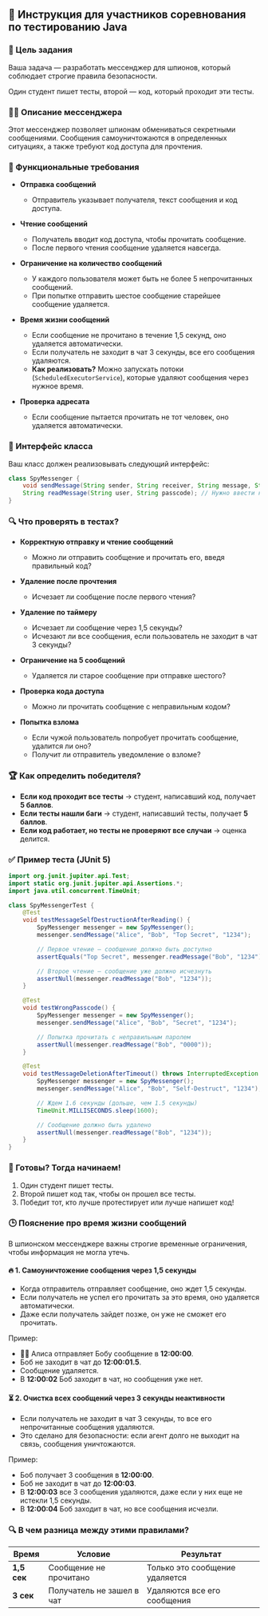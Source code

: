 ## 📜 Инструкция для участников соревнования по тестированию Java

### 🎯 Цель задания

Ваша задача — разработать мессенджер для шпионов, который соблюдает строгие правила безопасности.

Один студент пишет тесты, второй — код, который проходит эти тесты.

### 🕵️‍♂️ Описание мессенджера

Этот мессенджер позволяет шпионам обмениваться секретными сообщениями.
Сообщения самоуничтожаются в определенных ситуациях, а также требуют код доступа для прочтения.

### 🔧 Функциональные требования

- **Отправка сообщений**
    - Отправитель указывает получателя, текст сообщения и код доступа.

- **Чтение сообщений**
    - Получатель вводит код доступа, чтобы прочитать сообщение.
    - После первого чтения сообщение удаляется навсегда.

- **Ограничение на количество сообщений**
    - У каждого пользователя может быть не более 5 непрочитанных сообщений.
    - При попытке отправить шестое сообщение старейшее сообщение удаляется.

- **Время жизни сообщений**
    - Если сообщение не прочитано в течение 1,5 секунд, оно удаляется автоматически.
    - Если получатель не заходит в чат 3 секунды, все его сообщения удаляются.
    - **Как реализовать?** Можно запускать потоки (`ScheduledExecutorService`), которые удаляют сообщения через нужное время.

- **Проверка адресата**
    - Если сообщение пытается прочитать не тот человек, оно удаляется автоматически.

### 📌 Интерфейс класса

Ваш класс должен реализовывать следующий интерфейс:

```java
class SpyMessenger {
    void sendMessage(String sender, String receiver, String message, String passcode);
    String readMessage(String user, String passcode); // Нужно ввести код доступа
}
```

### 🔍 Что проверять в тестах?

- **Корректную отправку и чтение сообщений**
    - Можно ли отправить сообщение и прочитать его, введя правильный код?

- **Удаление после прочтения**
    - Исчезает ли сообщение после первого чтения?

- **Удаление по таймеру**
    - Исчезает ли сообщение через 1,5 секунды?
    - Исчезают ли все сообщения, если пользователь не заходит в чат 3 секунды?

- **Ограничение на 5 сообщений**
    - Удаляется ли старое сообщение при отправке шестого?

- **Проверка кода доступа**
    - Можно ли прочитать сообщение с неправильным кодом?

- **Попытка взлома**
    - Если чужой пользователь попробует прочитать сообщение, удалится ли оно?
    - Получит ли отправитель уведомление о взломе?

### 🏆 Как определить победителя?

- **Если код проходит все тесты** → студент, написавший код, получает **5 баллов**.
- **Если тесты нашли баги** → студент, написавший тесты, получает **5 баллов**.
- **Если код работает, но тесты не проверяют все случаи** → оценка делится.

### ✅ Пример теста (JUnit 5)

```java
import org.junit.jupiter.api.Test;
import static org.junit.jupiter.api.Assertions.*;
import java.util.concurrent.TimeUnit;

class SpyMessengerTest {
    @Test
    void testMessageSelfDestructionAfterReading() {
        SpyMessenger messenger = new SpyMessenger();
        messenger.sendMessage("Alice", "Bob", "Top Secret", "1234");

        // Первое чтение — сообщение должно быть доступно
        assertEquals("Top Secret", messenger.readMessage("Bob", "1234"));

        // Второе чтение — сообщение уже должно исчезнуть
        assertNull(messenger.readMessage("Bob", "1234"));
    }

    @Test
    void testWrongPasscode() {
        SpyMessenger messenger = new SpyMessenger();
        messenger.sendMessage("Alice", "Bob", "Secret", "1234");

        // Попытка прочитать с неправильным паролем
        assertNull(messenger.readMessage("Bob", "0000"));
    }

    @Test
    void testMessageDeletionAfterTimeout() throws InterruptedException {
        SpyMessenger messenger = new SpyMessenger();
        messenger.sendMessage("Alice", "Bob", "Self-Destruct", "1234");

        // Ждем 1.6 секунды (дольше, чем 1.5 секунды)
        TimeUnit.MILLISECONDS.sleep(1600);

        // Сообщение должно быть удалено
        assertNull(messenger.readMessage("Bob", "1234"));
    }
}
```

### 🚀 Готовы? Тогда начинаем!

1. Один студент пишет тесты.
2. Второй пишет код так, чтобы он прошел все тесты.
3. Победит тот, кто лучше протестирует или лучше напишет код!

### 🕒 Пояснение про время жизни сообщений

В шпионском мессенджере важны строгие временные ограничения, чтобы информация не могла утечь.

#### 🔥 1. Самоуничтожение сообщения через 1,5 секунды

- Когда отправитель отправляет сообщение, оно ждет 1,5 секунды.
- Если получатель не успел его прочитать за это время, оно удаляется автоматически.
- Даже если получатель зайдет позже, он уже не сможет его прочитать.

Пример:

- 🕵️‍♂️ Алиса отправляет Бобу сообщение в **12:00:00**.
- Боб не заходит в чат до **12:00:01.5**.
- Сообщение удаляется.
- В **12:00:02** Боб заходит в чат, но сообщения уже нет.

#### ⏳ 2. Очистка всех сообщений через 3 секунды неактивности

- Если получатель не заходит в чат 3 секунды, то все его непрочитанные сообщения удаляются.
- Это сделано для безопасности: если агент долго не выходит на связь, сообщения уничтожаются.

Пример:

- Боб получает 3 сообщения в **12:00:00**.
- Боб не заходит в чат до **12:00:03**.
- В **12:00:03** все 3 сообщения удаляются, даже если у них еще не истекли 1,5 секунды.
- В **12:00:04** Боб заходит в чат, но все сообщения исчезли.

### 🔍 В чем разница между этими правилами?

| Время    | Условие                 | Результат                     |
|----------|-------------------------|--------------------------------|
| **1,5 сек** | Сообщение не прочитано  | Только это сообщение удаляется |
| **3 сек**   | Получатель не зашел в чат | Удаляются все его сообщения   |

